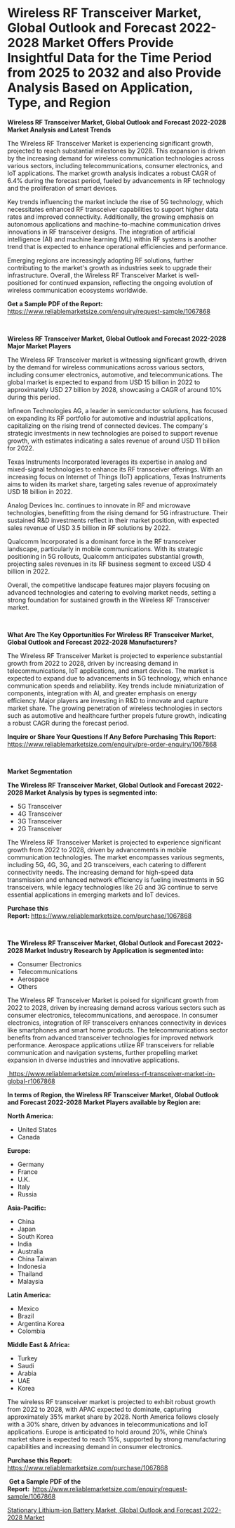 <p><h1>Wireless RF Transceiver Market, Global Outlook and Forecast 2022-2028 Market Offers Provide Insightful Data for the Time Period from 2025 to 2032 and also Provide Analysis Based on Application, Type, and Region</h1></p><p><strong>Wireless RF Transceiver Market, Global Outlook and Forecast 2022-2028 Market Analysis and Latest Trends</strong></p>
<p><p>The Wireless RF Transceiver Market is experiencing significant growth, projected to reach substantial milestones by 2028. This expansion is driven by the increasing demand for wireless communication technologies across various sectors, including telecommunications, consumer electronics, and IoT applications. The market growth analysis indicates a robust CAGR of 6.4% during the forecast period, fueled by advancements in RF technology and the proliferation of smart devices. </p><p>Key trends influencing the market include the rise of 5G technology, which necessitates enhanced RF transceiver capabilities to support higher data rates and improved connectivity. Additionally, the growing emphasis on autonomous applications and machine-to-machine communication drives innovations in RF transceiver designs. The integration of artificial intelligence (AI) and machine learning (ML) within RF systems is another trend that is expected to enhance operational efficiencies and performance. </p><p>Emerging regions are increasingly adopting RF solutions, further contributing to the market's growth as industries seek to upgrade their infrastructure. Overall, the Wireless RF Transceiver Market is well-positioned for continued expansion, reflecting the ongoing evolution of wireless communication ecosystems worldwide.</p></p>
<p><strong>Get a Sample PDF of the Report:&nbsp;</strong> <a href="https://www.reliablemarketsize.com/enquiry/request-sample/1067868?utm_campaign=3528&utm_medium=2&utm_source=Github&utm_content=ia&utm_term=21032025&utm_id=wireless-rf-transceiver-market-global-outlook-and-forecast-2022-2028">https://www.reliablemarketsize.com/enquiry/request-sample/1067868</a></p>
<p>&nbsp;</p>
<p><strong>Wireless RF Transceiver Market, Global Outlook and Forecast 2022-2028 Major Market Players</strong></p>
<p><p>The Wireless RF Transceiver market is witnessing significant growth, driven by the demand for wireless communications across various sectors, including consumer electronics, automotive, and telecommunications. The global market is expected to expand from USD 15 billion in 2022 to approximately USD 27 billion by 2028, showcasing a CAGR of around 10% during this period.</p><p>Infineon Technologies AG, a leader in semiconductor solutions, has focused on expanding its RF portfolio for automotive and industrial applications, capitalizing on the rising trend of connected devices. The company's strategic investments in new technologies are poised to support revenue growth, with estimates indicating a sales revenue of around USD 11 billion for 2022.</p><p>Texas Instruments Incorporated leverages its expertise in analog and mixed-signal technologies to enhance its RF transceiver offerings. With an increasing focus on Internet of Things (IoT) applications, Texas Instruments aims to widen its market share, targeting sales revenue of approximately USD 18 billion in 2022. </p><p>Analog Devices Inc. continues to innovate in RF and microwave technologies, benefitting from the rising demand for 5G infrastructure. Their sustained R&D investments reflect in their market position, with expected sales revenue of USD 3.5 billion in RF solutions by 2022.</p><p>Qualcomm Incorporated is a dominant force in the RF transceiver landscape, particularly in mobile communications. With its strategic positioning in 5G rollouts, Qualcomm anticipates substantial growth, projecting sales revenues in its RF business segment to exceed USD 4 billion in 2022.</p><p>Overall, the competitive landscape features major players focusing on advanced technologies and catering to evolving market needs, setting a strong foundation for sustained growth in the Wireless RF Transceiver market.</p></p>
<p>&nbsp;</p>
<p><strong>What Are The Key Opportunities For Wireless RF Transceiver Market, Global Outlook and Forecast 2022-2028 Manufacturers?</strong></p>
<p><p>The Wireless RF Transceiver Market is projected to experience substantial growth from 2022 to 2028, driven by increasing demand in telecommunications, IoT applications, and smart devices. The market is expected to expand due to advancements in 5G technology, which enhance communication speeds and reliability. Key trends include miniaturization of components, integration with AI, and greater emphasis on energy efficiency. Major players are investing in R&D to innovate and capture market share. The growing penetration of wireless technologies in sectors such as automotive and healthcare further propels future growth, indicating a robust CAGR during the forecast period.</p></p>
<p><strong>Inquire or Share Your Questions If Any Before Purchasing This Report:</strong> <a href="https://www.reliablemarketsize.com/enquiry/pre-order-enquiry/1067868?utm_campaign=3528&utm_medium=2&utm_source=Github&utm_content=ia&utm_term=21032025&utm_id=wireless-rf-transceiver-market-global-outlook-and-forecast-2022-2028">https://www.reliablemarketsize.com/enquiry/pre-order-enquiry/1067868</a></p>
<p>&nbsp;</p>
<p><strong>Market Segmentation</strong></p>
<p><strong>The Wireless RF Transceiver Market, Global Outlook and Forecast 2022-2028 Market Analysis by types is segmented into:</strong></p>
<p><ul><li>5G Transceiver</li><li>4G Transceiver</li><li>3G Transceiver</li><li>2G Transceiver</li></ul></p>
<p><p>The Wireless RF Transceiver Market is projected to experience significant growth from 2022 to 2028, driven by advancements in mobile communication technologies. The market encompasses various segments, including 5G, 4G, 3G, and 2G transceivers, each catering to different connectivity needs. The increasing demand for high-speed data transmission and enhanced network efficiency is fueling investments in 5G transceivers, while legacy technologies like 2G and 3G continue to serve essential applications in emerging markets and IoT devices.</p></p>
<p><strong>Purchase this Report:&nbsp;</strong><a href="https://www.reliablemarketsize.com/purchase/1067868?utm_campaign=3528&utm_medium=2&utm_source=Github&utm_content=ia&utm_term=21032025&utm_id=wireless-rf-transceiver-market-global-outlook-and-forecast-2022-2028">https://www.reliablemarketsize.com/purchase/1067868</a></p>
<p>&nbsp;</p>
<p><strong>The Wireless RF Transceiver Market, Global Outlook and Forecast 2022-2028 Market Industry Research by Application is segmented into:</strong></p>
<p><ul><li>Consumer Electronics</li><li>Telecommunications</li><li>Aerospace</li><li>Others</li></ul></p>
<p><p>The Wireless RF Transceiver Market is poised for significant growth from 2022 to 2028, driven by increasing demand across various sectors such as consumer electronics, telecommunications, and aerospace. In consumer electronics, integration of RF transceivers enhances connectivity in devices like smartphones and smart home products. The telecommunications sector benefits from advanced transceiver technologies for improved network performance. Aerospace applications utilize RF transceivers for reliable communication and navigation systems, further propelling market expansion in diverse industries and innovative applications.</p></p>
<p><a href="https://www.reliablemarketsize.com/wireless-rf-transceiver-market-in-global-r1067868?utm_campaign=3528&utm_medium=2&utm_source=Github&utm_content=ia&utm_term=21032025&utm_id=wireless-rf-transceiver-market-global-outlook-and-forecast-2022-2028">&nbsp;https://www.reliablemarketsize.com/wireless-rf-transceiver-market-in-global-r1067868</a></p>
<p><strong>In terms of Region, the Wireless RF Transceiver Market, Global Outlook and Forecast 2022-2028 Market Players available by Region are:</strong></p>
<p>
    <p> <strong> North America: </strong>
        <ul>
            <li>United States</li>
            <li>Canada</li>
        </ul>
        </p> 
    <p> <strong> Europe: </strong>
        <ul>
            <li>Germany</li>
            <li>France</li>
            <li>U.K.</li>
            <li>Italy</li>
            <li>Russia</li>
        </ul>
        </p> 
    <p> <strong> Asia-Pacific: </strong>
        <ul>
            <li>China</li>
            <li>Japan</li>
            <li>South Korea</li>
            <li>India</li>
            <li>Australia</li>
            <li>China Taiwan</li>
            <li>Indonesia</li>
            <li>Thailand</li>
            <li>Malaysia</li>
        </ul>
        </p> 
    <p> <strong> Latin America: </strong>
        <ul>
            <li>Mexico</li>
            <li>Brazil</li>
            <li>Argentina Korea</li>
            <li>Colombia</li>
        </ul>
        </p> 
    <p> <strong> Middle East & Africa: </strong>
        <ul>
            <li>Turkey</li>
            <li>Saudi</li>
            <li>Arabia</li>
            <li>UAE</li>
            <li>Korea</li>
        </ul>
    </p>
    </p>
<p><p>The wireless RF transceiver market is projected to exhibit robust growth from 2022 to 2028, with APAC expected to dominate, capturing approximately 35% market share by 2028. North America follows closely with a 30% share, driven by advances in telecommunications and IoT applications. Europe is anticipated to hold around 20%, while China’s market share is expected to reach 15%, supported by strong manufacturing capabilities and increasing demand in consumer electronics.</p></p>
<p><strong>Purchase this Report: </strong><a href="https://www.reliablemarketsize.com/purchase/1067868?utm_campaign=3528&utm_medium=2&utm_source=Github&utm_content=ia&utm_term=21032025&utm_id=wireless-rf-transceiver-market-global-outlook-and-forecast-2022-2028">https://www.reliablemarketsize.com/purchase/1067868</a></p>
<p>&nbsp;<strong>Get a Sample PDF of the Report:&nbsp;&nbsp;</strong><a href="https://www.reliablemarketsize.com/enquiry/request-sample/1067868?utm_campaign=3528&utm_medium=2&utm_source=Github&utm_content=ia&utm_term=21032025&utm_id=wireless-rf-transceiver-market-global-outlook-and-forecast-2022-2028">https://www.reliablemarketsize.com/enquiry/request-sample/1067868</a></p>
<p><strong></strong></p>
<p><p><a href="https://github.com/seibttullyjh/Market-Research-Report-List-1/blob/main/stationary-lithium-ion-battery-market-global-outlook-and-forecast-2022-2028-market.md?utm_campaign=3528&utm_medium=2&utm_source=Github&utm_content=ia&utm_term=21032025&utm_id=wireless-rf-transceiver-market-global-outlook-and-forecast-2022-2028">Stationary Lithium-ion Battery Market, Global Outlook and Forecast 2022-2028 Market</a></p></p>